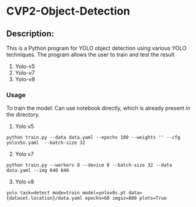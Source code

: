 # CVP2-Object-Detection

## Description: 
This is a Python program for YOLO object detection using various YOLO techniques. The program allows the user to train and test the result <br>
1. Yolo-v5
2. Yolo-v7
3. Yolo-v8

### Usage
To train the model:
Can use notebook directly, which is already present in the directory.<br>

1. Yolo v5
```
python train.py --data data.yaml --epochs 100 --weights '' --cfg yolov5n.yaml  --batch-size 32
```
2. Yolo v7
```
python train.py --workers 8 --device 0 --batch-size 32 --data data.yaml --img 640 640 
```
3. Yolo v8
```
yolo task=detect mode=train model=yolov8s.pt data={dataset.location}/data.yaml epochs=60 imgsz=800 plots=True
```


